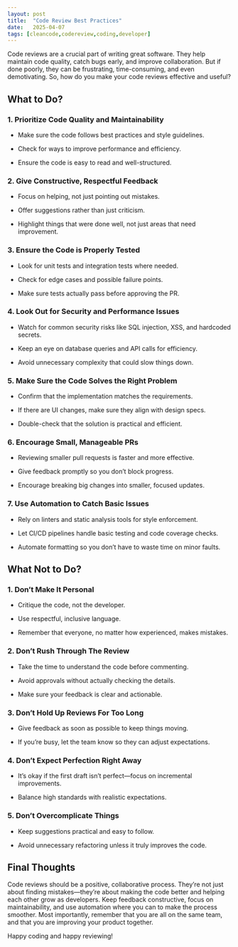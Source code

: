 ```yaml
---
layout: post
title:  "Code Review Best Practices"
date:   2025-04-07
tags: [cleancode,codereview,coding,developer]
---
```

Code reviews are a crucial part of writing great software. They help maintain code quality, catch bugs early, and improve collaboration. But if done poorly, they can be frustrating, time-consuming, and even demotivating. So, how do you make your code reviews effective and useful?

## What to Do?

### 1. **Prioritize Code Quality and Maintainability**

- Make sure the code follows best practices and style guidelines.

- Check for ways to improve performance and efficiency.

- Ensure the code is easy to read and well-structured.

### 2. **Give Constructive, Respectful Feedback**

- Focus on helping, not just pointing out mistakes.

- Offer suggestions rather than just criticism.

- Highlight things that were done well, not just areas that need improvement.

### 3. **Ensure the Code is Properly Tested**

- Look for unit tests and integration tests where needed.

- Check for edge cases and possible failure points.

- Make sure tests actually pass before approving the PR.

### 4. **Look Out for Security and Performance Issues**

- Watch for common security risks like SQL injection, XSS, and hardcoded secrets.

- Keep an eye on database queries and API calls for efficiency.

- Avoid unnecessary complexity that could slow things down.

### 5. **Make Sure the Code Solves the Right Problem**

- Confirm that the implementation matches the requirements.

- If there are UI changes, make sure they align with design specs.

- Double-check that the solution is practical and efficient.

### 6. **Encourage Small, Manageable PRs**

- Reviewing smaller pull requests is faster and more effective.

- Give feedback promptly so you don’t block progress.

- Encourage breaking big changes into smaller, focused updates.

### 7. **Use Automation to Catch Basic Issues**

- Rely on linters and static analysis tools for style enforcement.

- Let CI/CD pipelines handle basic testing and code coverage checks.

- Automate formatting so you don’t have to waste time on minor faults.


## What Not to Do?

### 1. **Don’t Make It Personal**

- Critique the code, not the developer.

- Use respectful, inclusive language.

- Remember that everyone, no matter how experienced, makes mistakes.

### 2. **Don’t Rush Through The Review**

- Take the time to understand the code before commenting.

- Avoid approvals without actually checking the details.

- Make sure your feedback is clear and actionable.

### 3. **Don’t Hold Up Reviews For Too Long**

- Give feedback as soon as possible to keep things moving.

- If you’re busy, let the team know so they can adjust expectations.

### 4. **Don’t Expect Perfection Right Away**

- It’s okay if the first draft isn’t perfect—focus on incremental improvements.

- Balance high standards with realistic expectations.

### 5. **Don’t Overcomplicate Things**

- Keep suggestions practical and easy to follow.

- Avoid unnecessary refactoring unless it truly improves the code.
  

## Final Thoughts

Code reviews should be a positive, collaborative process. They’re not just about finding mistakes—they’re about making the code better and helping each other grow as developers. Keep feedback constructive, focus on maintainability, and use automation where you can to make the process smoother. Most importantly, remember that you are all on the same team, and that you are improving your product together.

Happy coding and happy reviewing!